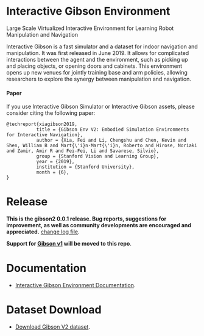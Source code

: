 #  Interactive Gibson Environment
Large Scale Virtualized Interactive Environment for Learning Robot Manipulation and Navigation

Interactive Gibson is a fast simulator and a dataset for indoor navigation and manipulation. It was first released in June 2019. It allows for complicated interactions between the agent and the environment, such as picking up and placing objects, or opening doors and cabinets. This environment opens up new venues for jointly training base and arm policies, allowing researchers to explore the synergy between manipulation and navigation.


#### Paper
If you use Interactive Gibson Simulator or Interactive Gibson assets, please consider citing the following paper:

```
@techreport{xiagibson2019,
           title = {Gibson Env V2: Embodied Simulation Environments for Interactive Navigation},
           author = {Xia, Fei and Li, Chengshu and Chen, Kevin and Shen, William B and Mart{\'i}n-Mart{\'i}n, Roberto and Hirose, Noriaki and Zamir, Amir R and Fei-Fei, Li and Savarese, Silvio},
           group = {Stanford Vision and Learning Group},
           year = {2019},
           institution = {Stanford University},
           month = {6},
}
```


Release
=================
**This is the gibson2 0.0.1 release. Bug reports, suggestions for improvement, as well as community developments are encouraged and appreciated.** [change log file](misc/CHANGELOG.md).  

**Support for [Gibson v1](http://github.com/StanfordVL/GibsonEnv/) will be moved to this repo**.

Documentation
=================
- [ Interactive Gibson Environment Documentation](http://svl.stanford.edu/gibson2/docs/).

Dataset Download
=================
- [Download Gibson V2 dataset](https://forms.gle/q5Ygkw3ijxD5WC5U8).